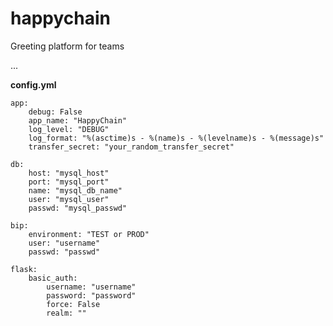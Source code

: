 # happychain

Greeting platform for teams

...

**config.yml**

    app: 
	    debug: False 
	    app_name: "HappyChain" 
	    log_level: "DEBUG" 
	    log_format: "%(asctime)s - %(name)s - %(levelname)s - %(message)s" 
	    transfer_secret: "your_random_transfer_secret" 
    
    db: 
	    host: "mysql_host" 
	    port: "mysql_port" 
	    name: "mysql_db_name" 
	    user: "mysql_user" 
	    passwd: "mysql_passwd" 
    
    bip: 
	    environment: "TEST or PROD" 
	    user: "username" 
	    passwd: "passwd" 
    
    flask: 
	    basic_auth: 
		    username: "username" 
		    password: "password" 
		    force: False 
		    realm: ""
